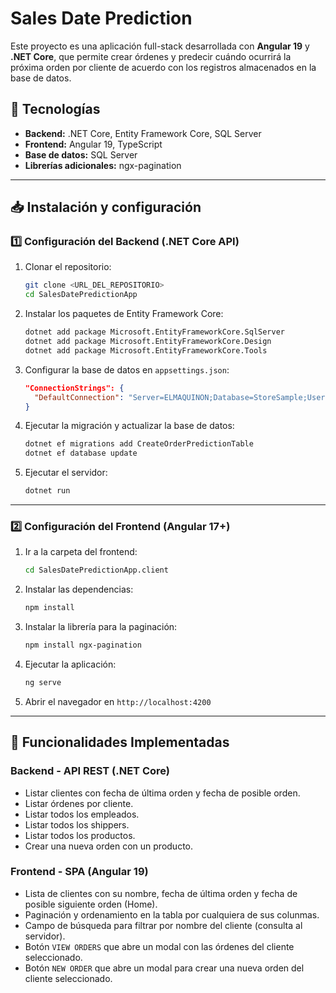 # Sales Date Prediction

Este proyecto es una aplicación full-stack desarrollada con **Angular 19** y **.NET Core**, que permite crear órdenes y predecir cuándo ocurrirá la próxima orden por cliente de acuerdo con los registros almacenados en la base de datos.

## 📌 Tecnologías
- **Backend:** .NET Core, Entity Framework Core, SQL Server
- **Frontend:** Angular 19, TypeScript
- **Base de datos:** SQL Server
- **Librerías adicionales:** ngx-pagination

---

## 📥 Instalación y configuración

### 1️⃣ Configuración del Backend (.NET Core API)
1. Clonar el repositorio:
   ```sh
   git clone <URL_DEL_REPOSITORIO>
   cd SalesDatePredictionApp
   ```
2. Instalar los paquetes de Entity Framework Core:
   ```sh
   dotnet add package Microsoft.EntityFrameworkCore.SqlServer
   dotnet add package Microsoft.EntityFrameworkCore.Design
   dotnet add package Microsoft.EntityFrameworkCore.Tools
   ```
3. Configurar la base de datos en `appsettings.json`:
   ```json
   "ConnectionStrings": {
     "DefaultConnection": "Server=ELMAQUINON;Database=StoreSample;User Id=antirio1;Password=leia2020;TrustServerCertificate=True"
   }
   ```
4. Ejecutar la migración y actualizar la base de datos:
   ```sh
   dotnet ef migrations add CreateOrderPredictionTable
   dotnet ef database update
   ```
5. Ejecutar el servidor:
   ```sh
   dotnet run
   ```

---

### 2️⃣ Configuración del Frontend (Angular 17+)
1. Ir a la carpeta del frontend:
   ```sh
   cd SalesDatePredictionApp.client
   ```
2. Instalar las dependencias:
   ```sh
   npm install
   ```
3. Instalar la librería para la paginación:
   ```sh
   npm install ngx-pagination
   ```
4. Ejecutar la aplicación:
   ```sh
   ng serve
   ```
5. Abrir el navegador en `http://localhost:4200`

---

## 🔹 Funcionalidades Implementadas
### **Backend - API REST (.NET Core)**
- Listar clientes con fecha de última orden y fecha de posible orden.
- Listar órdenes por cliente.
- Listar todos los empleados.
- Listar todos los shippers.
- Listar todos los productos.
- Crear una nueva orden con un producto.

### **Frontend - SPA (Angular 19)**
  - Lista de clientes con su nombre, fecha de última orden y fecha de posible siguiente orden (Home).
  - Paginación y ordenamiento en la tabla por cualquiera de sus colunmas.
  - Campo de búsqueda para filtrar por nombre del cliente (consulta al servidor).
  - Botón `VIEW ORDERS` que abre un modal con las órdenes del cliente seleccionado.
  - Botón `NEW ORDER` que abre un modal para crear una nueva orden del cliente seleccionado.
